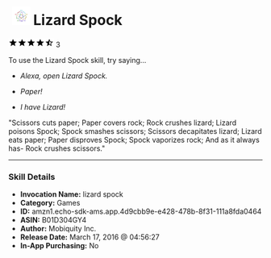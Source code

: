 # &nbsp;<img src="skill_icon" alt="Lizard Spock icon" width="36"> Lizard Spock
![4.3 stars](../../images/ic_star_black_18dp_1x.png)![4.3 stars](../../images/ic_star_black_18dp_1x.png)![4.3 stars](../../images/ic_star_black_18dp_1x.png)![4.3 stars](../../images/ic_star_black_18dp_1x.png)![4.3 stars](../../images/ic_star_half_black_18dp_1x.png) 3

To use the Lizard Spock skill, try saying...

* *Alexa, open Lizard Spock.*

* *Paper!*

* *I have Lizard!*

"Scissors cuts paper; Paper covers rock; Rock crushes lizard; Lizard poisons Spock; Spock smashes scissors; Scissors decapitates lizard; Lizard eats paper; Paper disproves Spock; Spock vaporizes rock; And as it always has- Rock crushes scissors."

***

### Skill Details

* **Invocation Name:** lizard spock
* **Category:** Games
* **ID:** amzn1.echo-sdk-ams.app.4d9cbb9e-e428-478b-8f31-111a8fda0464
* **ASIN:** B01D304GY4
* **Author:** Mobiquity Inc.
* **Release Date:** March 17, 2016 @ 04:56:27
* **In-App Purchasing:** No
